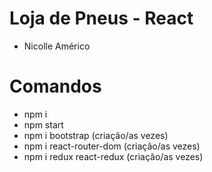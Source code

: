# Loja de Pneus - React
- Nicolle Américo

# Comandos
- npm i
- npm start
- npm i bootstrap (criação/as vezes)
- npm i react-router-dom (criação/as vezes)
- npm i redux react-redux (criação/as vezes)